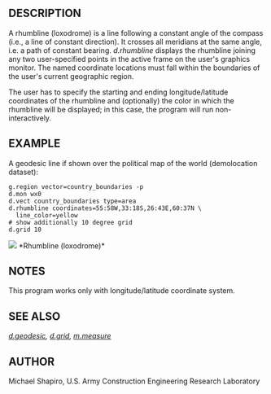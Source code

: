 ## DESCRIPTION

A rhumbline (loxodrome) is a line following a constant angle of the
compass (i.e., a line of constant direction). It crosses all meridians
at the same angle, i.e. a path of constant bearing. *d.rhumbline*
displays the rhumbline joining any two user-specified points in the
active frame on the user's graphics monitor. The named coordinate
locations must fall within the boundaries of the user's current
geographic region.

The user has to specify the starting and ending longitude/latitude
coordinates of the rhumbline and (optionally) the color in which the
rhumbline will be displayed; in this case, the program will run
non-interactively.

## EXAMPLE

A geodesic line if shown over the political map of the world
(demolocation dataset):

```shell
g.region vector=country_boundaries -p
d.mon wx0
d.vect country_boundaries type=area
d.rhumbline coordinates=55:58W,33:18S,26:43E,60:37N \
  line_color=yellow
# show additionally 10 degree grid
d.grid 10
```

<img src="d_rhumbline.png" data-border="1" />
*Rhumbline (loxodrome)*

## NOTES

This program works only with longitude/latitude coordinate system.

## SEE ALSO

*[d.geodesic](d.geodesic.md), [d.grid](d.grid.md),
[m.measure](m.measure.md)*

## AUTHOR

Michael Shapiro, U.S. Army Construction Engineering Research Laboratory
